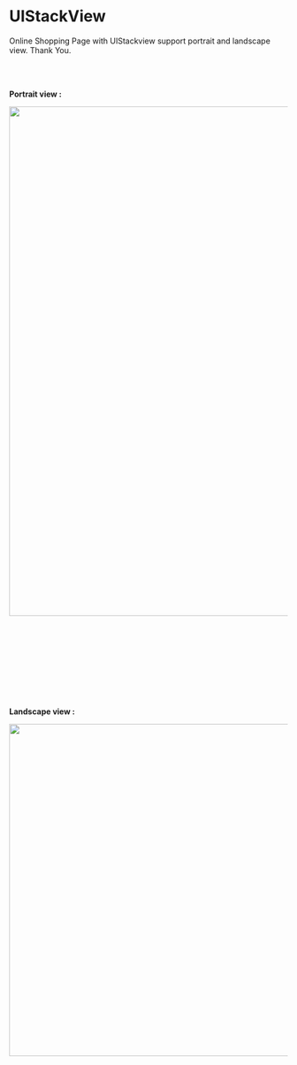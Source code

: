 # UIStackView

<p align="center">


Online Shopping Page with UIStackview
support portrait and landscape view.
Thank You. 

 

  <br><br>  
  
   <b> Portrait view :  </b> 

  <img src="http://katikids.com/UIStackView1.png" height="920" width="600">
 
 
 

 <br><br>  <br><br>  <br><br>  <br><br> 
 


 <b> Landscape view : </b> 

  <img src="http://katikids.com/UIStackView2.png" height="600" width="920">

 
 </p>
